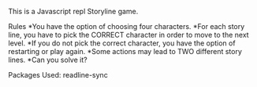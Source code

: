 This is a Javascript repl Storyline game.

Rules
*You have the option of choosing four characters.
*For each story line, you have to pick the CORRECT character in order to move to the next level.
*If you do not pick the correct character, you have the option of restarting or play again.
*Some actions may lead to TWO different story lines.
*Can you solve it?

Packages Used:
readline-sync
